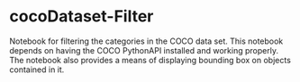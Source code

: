 # cocoDataset-Filter
Notebook for filtering the categories in the COCO data set. This notebook depends on having the COCO PythonAPI installed and working properly. The notebook also provides a means of displaying bounding box on objects contained in it.

